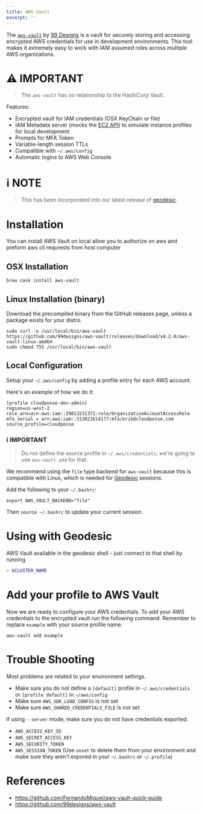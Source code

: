 ```yaml
---
title: AWS Vault
excerpt: ''
---
```


The [`aws-vault`](https://github.com/99designs/aws-vault) by [99 Designs](https://99designs.com/) is a vault for securely storing and accessing encrypted AWS credentials for use in development environments. This tool makes it extremely easy to work with IAM assumed roles across multiple AWS organizations.

# :warning: IMPORTANT

> The `aws-vault` has no relationship to the HashiCorp Vault.

Features:

- Encrypted vault for IAM credentials (OSX KeyChain or file)
- IAM Metadata server (mocks the [EC2 API](https://docs.aws.amazon.com/AWSEC2/latest/UserGuide/ec2-instance-metadata.html)) to simulate instance profiles for local development
- Prompts for MFA Token
- Variable-length session TTLs
- Compatible with `~/.aws/config`
- Automatic logins to AWS Web Console

# :information_source: NOTE

> This has been incorporated into our latest release of [geodesic](https://docs.cloudposse.com/blog/new-major-release-of-geodesic).

# Installation

You can install AWS Vault on local allow you to authorize on aws and preform aws cli requrests from host computer

## OSX Installation

```
brew cask install aws-vault
```

## Linux Installation (binary)

Download the precompiled binary from the GitHub releases page, unless a package exists for your distro.

```
sudo curl -o /usr/local/bin/aws-vault https://github.com/99designs/aws-vault/releases/download/v4.2.0/aws-vault-linux-amd64
sudo chmod 755 /usr/local/bin/aws-vault
```

## Local Configuration

Setup your `~/.aws/config` by adding a profile entry for each AWS account.

Here's an example of how we do it:

```
[profile cloudposse-dev-admin]
region=us-west-2
role_arn=arn:aws:iam::29013231371:role/OrganizationAccountAccessRole
mfa_serial = arn:aws:iam::313021614177:mfa/erik@cloudposse.com
source_profile=cloudposse
```

### :information_source: IMPORTANT

> Do not define the source profile in `~/.aws/credentials`; we're going to use `aws-vault add` for that.

We recommend using the `file` type backend for `aws-vault` because this is compatible with Linux, which is needed for [Geodesic](/geodesic) sessions.

Add the following to your `~/.bashrc`:

```
export AWS_VAULT_BACKEND="file"
```

Then `source ~/.bashrc` to update your current session.

# Using with Geodesic

AWS Vault available in the geodesic shell - just connect to that shell by running

```bash
> $CLUSTER_NAME
```

# Add your profile to AWS Vault

Now we are ready to configure your AWS credentials. To add your AWS credentials to the encrypted vault run the following command. Remember to replace `example` with your source profile name.

```
aws-vault add example
```

# Trouble Shooting

Most problems are related to your environment settings.

- Make sure you do not define a `[default]` profile in `~/.aws/credentials` or `[profile default]` in `~/aws/config`
- Make sure `AWS_SDK_LOAD_CONFIG` is not set
- Make sure `AWS_SHARED_CREDENTIALS_FILE` is not set

If using `--server` mode, make sure you do not have credentials exported:

- `AWS_ACCESS_KEY_ID`
- `AWS_SECRET_ACCESS_KEY`
- `AWS_SECURITY_TOKEN`
- `AWS_SESSION_TOKEN` (Use `unset` to delete them from your environment and make sure they aren't expored in your `~/.bashrc` or `~/.profile`)

# References

- <https://github.com/FernandoMiguel/aws-vault-quick-guide>
- <https://github.com/99designs/aws-vault>
